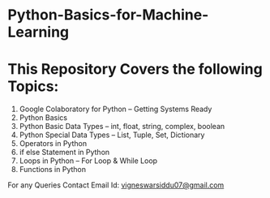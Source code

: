 # Python-Basics-for-Machine-Learning
# This Repository Covers the following Topics:
1. Google Colaboratory for Python – Getting Systems Ready
2. Python Basics
3. Python Basic Data Types – int, float, string, complex, boolean
4. Python Special Data Types – List, Tuple, Set, Dictionary 
5. Operators in Python
6. if else Statement in Python
7. Loops in Python – For Loop & While Loop
8. Functions in Python

For any Queries Contact Email Id: vigneswarsiddu07@gmail.com
